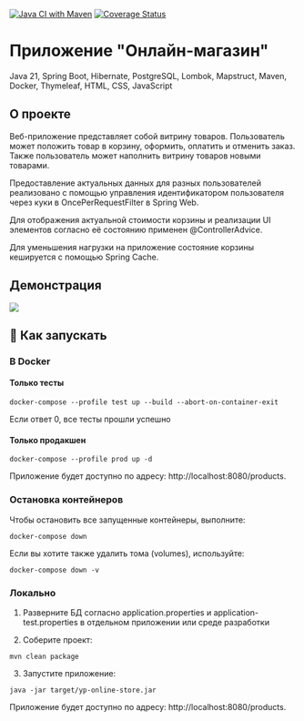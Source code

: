 [![Java CI with Maven](https://github.com/cptntotoro/yp-online-store-showcase/actions/workflows/maven.yml/badge.svg)](https://github.com/cptntotoro/full-stack-store-showcase/actions/workflows/maven.yml) [![Coverage Status](https://coveralls.io/repos/github/cptntotoro/full-stack-store-showcase/badge.svg)](https://coveralls.io/github/cptntotoro/full-stack-store-showcase)

# Приложение "Онлайн-магазин"
Java 21, Spring Boot, Hibernate, PostgreSQL, Lombok, Mapstruct, Maven, Docker, Thymeleaf, HTML, CSS, JavaScript

## О проекте
Веб-приложение представляет собой витрину товаров.
Пользователь может положить товар в корзину, оформить, оплатить и отменить заказ.
Также пользователь может наполнить витрину товаров новыми товарами.

Предоставление актуальных данных для разных пользователей реализовано с помощью управления идентификатором пользователя через куки в OncePerRequestFilter в Spring Web.

Для отображения актуальной стоимости корзины и реализации UI элементов согласно её состоянию применен @ControllerAdvice. 

Для уменьшения нагрузки на приложение состояние корзины кешируется с помощью Spring Cache.  

## Демонстрация

![](demo.gif)

## 🚀 Как запускать

### В Docker

#### Только тесты
```
docker-compose --profile test up --build --abort-on-container-exit
```
Если ответ 0, все тесты прошли успешно

#### Только продакшен
```
docker-compose --profile prod up -d
```
Приложение будет доступно по адресу: http://localhost:8080/products.

### Остановка контейнеров

Чтобы остановить все запущенные контейнеры, выполните:

```
docker-compose down
```

Если вы хотите также удалить тома (volumes), используйте:

```
docker-compose down -v
```

### Локально

1. Разверните БД согласно application.properties и application-test.properties в отдельном приложении или среде разработки

2. Соберите проект:
```
mvn clean package
```

3. Запустите приложение:
```
java -jar target/yp-online-store.jar
```

Приложение будет доступно по адресу: http://localhost:8080/products.
